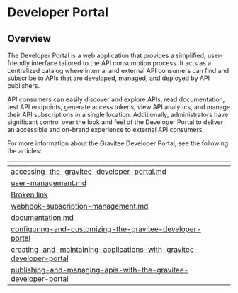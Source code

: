 # Developer Portal

## Overview

The Developer Portal is a web application that provides a simplified, user-friendly interface tailored to the API consumption process. It acts as a centralized catalog where internal and external API consumers can find and subscribe to APIs that are developed, managed, and deployed by API publishers.

API consumers can easily discover and explore APIs, read documentation, test API endpoints, generate access tokens, view API analytics, and manage their API subscriptions in a single location. Additionally, administrators have significant control over the look and feel of the Developer Portal to deliver an accessible and on-brand experience to external API consumers.

For more information about the Gravitee Developer Portal, see the following the articles:&#x20;

<table data-view="cards"><thead><tr><th data-type="content-ref"></th><th></th><th></th></tr></thead><tbody><tr><td><a href="accessing-the-gravitee-developer-portal.md">accessing-the-gravitee-developer-portal.md</a></td><td></td><td></td></tr><tr><td><a href="user-management.md">user-management.md</a></td><td></td><td></td></tr><tr><td><a href="broken-reference">Broken link</a></td><td></td><td></td></tr><tr><td><a href="webhook-subscription-management.md">webhook-subscription-management.md</a></td><td></td><td></td></tr><tr><td><a href="documentation.md">documentation.md</a></td><td></td><td></td></tr><tr><td><a href="configuring-and-customizing-the-gravitee-developer-portal/">configuring-and-customizing-the-gravitee-developer-portal</a></td><td></td><td></td></tr><tr><td><a href="creating-and-maintaining-applications-with-gravitee-developer-portal/">creating-and-maintaining-applications-with-gravitee-developer-portal</a></td><td></td><td></td></tr><tr><td><a href="publishing-and-managing-apis-with-the-gravitee-developer-portal/">publishing-and-managing-apis-with-the-gravitee-developer-portal</a></td><td></td><td></td></tr></tbody></table>

